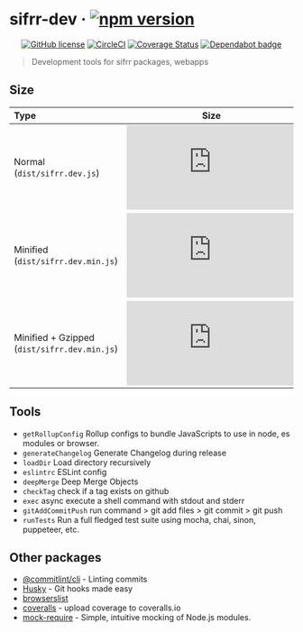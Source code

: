 # sifrr-dev · [![npm version](https://img.shields.io/npm/v/@sifrr/dev.svg)](https://www.npmjs.com/package/@sifrr/dev)

<p align="center">
  <a href="https://github.com/sifrr/sifrr-dev/blob/master/LICENSE"><img src="https://img.shields.io/badge/license-MIT-blue.svg?style=flat-square" alt="GitHub license" /></a>
  <a href="https://circleci.com/gh/sifrr/sifrr-dev"><img alt="CircleCI" src="https://img.shields.io/circleci/project/github/sifrr/sifrr-dev/master.svg?logo=circleci&style=flat-square" /></a>
  <a href="https://coveralls.io/github/sifrr/sifrr-dev?branch=master"><img src="https://img.shields.io/coveralls/github/sifrr/sifrr-dev.svg?style=flat-square" alt="Coverage Status" /></a>
  <a href="https://dependabot.com/"><img src="https://badgen.net/badge/Dependabot/enabled/green?icon=dependabot" alt="Dependabot badge" /></a>
</p>

> Development tools for sifrr packages, webapps

## Size

| Type                                         |                                                                                               Size                                                                                               |
| :------------------------------------------- | :----------------------------------------------------------------------------------------------------------------------------------------------------------------------------------------------: |
| Normal (`dist/sifrr.dev.js`)                 |                    [![Normal](https://img.badgesize.io/sifrr/sifrr-dev/master/dist/sifrr.dev.js?maxAge=600)](https://github.com/sifrr/sifrr-dev/blob/master/dist/sifrr.dev.js)                   |
| Minified (`dist/sifrr.dev.min.js`)           |               [![Minified](https://img.badgesize.io/sifrr/sifrr-dev/master/dist/sifrr.dev.min.js?maxAge=600)](https://github.com/sifrr/sifrr-dev/blob/master/dist/sifrr.dev.min.js)              |
| Minified + Gzipped (`dist/sifrr.dev.min.js`) | [![Minified + Gzipped](https://img.badgesize.io/sifrr/sifrr-dev/master/dist/sifrr.dev.min.js?compression=gzip&maxAge=600)](https://github.com/sifrr/sifrr-dev/blob/master/dist/sifrr.dev.min.js) |

## Tools

-   `getRollupConfig` Rollup configs to bundle JavaScripts to use in node, es modules or browser.
-   `generateChangelog` Generate Changelog during release
-   `loadDir` Load directory recursively
-   `eslintrc` ESLint config
-   `deepMerge` Deep Merge Objects
-   `checkTag` check if a tag exists on github
-   `exec` async execute a shell command with stdout and stderr
-   `gitAddCommitPush` run command > git add files > git commit > git push
-   `runTests` Run a full fledged test suite using mocha, chai, sinon, puppeteer, etc.

## Other packages

- [@commitlint/cli](https://github.com/conventional-changelog/commitlint) - Linting commits
- [Husky](https://github.com/typicode/husky) - Git hooks made easy
- [browserslist](https://github.com/browserslist/browserslist#readme)
- [coveralls](https://github.com/nickmerwin/node-coveralls#readme) - upload coverage to coveralls.io
- [mock-require](https://github.com/boblauer/mock-require) - Simple, intuitive mocking of Node.js modules.

